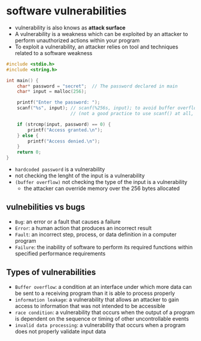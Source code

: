 # software vulnerabilities 
 - vulnerability is also knows as **attack surface**
 - A vulnerability is a weakness which can be exploited by an attacker to perform unauthorized actions within your program
- To exploit a vulnerability, an attacker relies on tool and
techniques related to a software weakness
```c
#include <stdio.h>
#include <string.h>

int main() {
    char* password = "secret";  // The password declared in main
    char* input = malloc(256);

    printf("Enter the password: ");
    scanf("%s", input); // scanf(%256s, input); to avoid buffer overflow 
                        // (not a good practice to use scanf() at all, use fgets() instead

    if (strcmp(input, password) == 0) {
        printf("Access granted.\n");
    } else {
        printf("Access denied.\n");
    }
    return 0;
}
```
- `hardcoded password` is a vulnerability
- not checking the lenght of the input is a vulnerability
- `(buffer overflow)` not checking the type of the input is a vulnerability
  - the attacker can override memory over the 256 bytes allocated

## vulnebilities vs bugs

- `Bug`: an error or a fault that causes a failure
- `Error`: a human action that produces an incorrect result
- `Fault`: an incorrect step, process, or data definition in a
computer program
- `Failure`: the inability of software to perform its required
functions within specified performance requirements

## Types of vulnerabilities
- `Buffer overflow`: a condition at an interface under which more data can be sent to a receiving program than it is able to process properly
- `information leakage`: a vulnerability that allows an attacker to gain access to information that was not intended to be accessible
- `race condition`: a vulnerability that occurs when the output of a program is dependent on the sequence or timing of other uncontrollable events
- `invalid data processing`: a vulnerability that occurs when a program does not properly validate input data